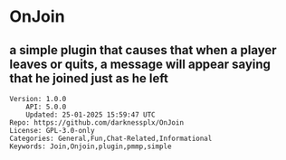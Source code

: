 # OnJoin
## a simple plugin that causes that when a player leaves or quits, a message will appear saying that he joined just as he left
```properties
Version: 1.0.0
    API: 5.0.0
    Updated: 25-01-2025 15:59:47 UTC
Repo: https://github.com/darknessplx/OnJoin
License: GPL-3.0-only
Categories: General,Fun,Chat-Related,Informational
Keywords: Join,Onjoin,plugin,pmmp,simple
```